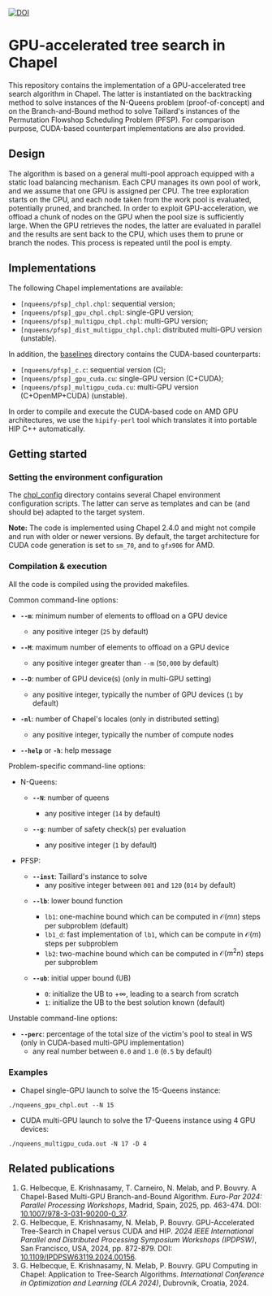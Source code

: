 [![DOI](https://zenodo.org/badge/DOI/10.5281/zenodo.10786275.svg)](https://doi.org/10.5281/zenodo.10786275)

# GPU-accelerated tree search in Chapel

This repository contains the implementation of a GPU-accelerated tree search algorithm in Chapel.
The latter is instantiated on the backtracking method to solve instances of the N-Queens problem (proof-of-concept) and on the Branch-and-Bound method to solve Taillard's instances of the Permutation Flowshop Scheduling Problem (PFSP).
For comparison purpose, CUDA-based counterpart implementations are also provided.

## Design

The algorithm is based on a general multi-pool approach equipped with a static load balancing mechanism.
Each CPU manages its own pool of work, and we assume that one GPU is assigned per CPU.
The tree exploration starts on the CPU, and each node taken from the work pool is evaluated, potentially pruned, and branched.
In order to exploit GPU-acceleration, we offload a chunk of nodes on the GPU when the pool size is sufficiently large.
When the GPU retrieves the nodes, the latter are evaluated in parallel and the results are sent back to the CPU, which uses them to prune or branch the nodes.
This process is repeated until the pool is empty.

## Implementations

The following Chapel implementations are available:
- `[nqueens/pfsp]_chpl.chpl`: sequential version;
- `[nqueens/pfsp]_gpu_chpl.chpl`: single-GPU version;
- `[nqueens/pfsp]_multigpu_chpl.chpl`: multi-GPU version;
- `[nqueens/pfsp]_dist_multigpu_chpl.chpl`: distributed multi-GPU version (unstable).

In addition, the [baselines](./baselines/) directory contains the CUDA-based counterparts:
- `[nqueens/pfsp]_c.c`: sequential version (C);
- `[nqueens/pfsp]_gpu_cuda.cu`: single-GPU version (C+CUDA);
- `[nqueens/pfsp]_multigpu_cuda.cu`: multi-GPU version (C+OpenMP+CUDA) (unstable).

In order to compile and execute the CUDA-based code on AMD GPU architectures, we use the `hipify-perl` tool which translates it into portable HIP C++ automatically.

## Getting started

### Setting the environment configuration

The [chpl_config](./chpl_config/) directory contains several Chapel environment configuration scripts.
The latter can serve as templates and can be (and should be) adapted to the target system.

**Note:** The code is implemented using Chapel 2.4.0 and might not compile and run with older or newer versions.
By default, the target architecture for CUDA code generation is set to `sm_70`, and to `gfx906` for AMD.

### Compilation & execution

All the code is compiled using the provided makefiles.

Common command-line options:
- **`--m`**: minimum number of elements to offload on a GPU device
  - any positive integer (`25` by default)

- **`--M`**: maximum number of elements to offload on a GPU device
  - any positive integer greater than `--m` (`50,000` by default)

- **`--D`**: number of GPU device(s) (only in multi-GPU setting)
  - any positive integer, typically the number of GPU devices (`1` by default)

- **`-nl`**: number of Chapel's locales (only in distributed setting)
  - any positive integer, typically the number of compute nodes

- **`--help`** or **`-h`**: help message

Problem-specific command-line options:
- N-Queens:
  - **`--N`**: number of queens
    - any positive integer (`14` by default)

  - **`--g`**: number of safety check(s) per evaluation
    - any positive integer (`1` by default)

- PFSP:
  - **`--inst`**: Taillard's instance to solve
    - any positive integer between `001` and `120` (`014` by default)

  <!-- TODO: give references -->
  - **`--lb`**: lower bound function
    - `lb1`: one-machine bound which can be computed in $\mathcal{O}(mn)$ steps per subproblem (default)
    - `lb1_d`: fast implementation of `lb1`, which can be compute in $\mathcal{O}(m)$ steps per subproblem
    - `lb2`: two-machine bound which can be computed in $\mathcal{O}(m^2n)$ steps per subproblem
    <!-- a two-machine bound which relies on the exact resolution of two-machine problems obtained by relaxing capacity constraints on all machines, with the exception of a pair of machines \(M<sub>u</sub>,M<sub>v</sub>\)<sub>1<=u<v<=m</sub>, and taking the maximum over all $\frac{m(m-1)}{2}$ machine-pairs. It can be computed in $\mathcal{O}(m^2n)$ steps per subproblem. -->

  - **`--ub`**: initial upper bound (UB)
    - `0`: initialize the UB to $+\infty$, leading to a search from scratch
    - `1`: initialize the UB to the best solution known (default)

Unstable command-line options:
- **`--perc`**: percentage of the total size of the victim's pool to steal in WS (only in CUDA-based multi-GPU implementation)
  - any real number between `0.0` and `1.0` (`0.5` by default)

### Examples

- Chapel single-GPU launch to solve the 15-Queens instance:
```
./nqueens_gpu_chpl.out --N 15
```

- CUDA multi-GPU launch to solve the 17-Queens instance using 4 GPU devices:
```
./nqueens_multigpu_cuda.out -N 17 -D 4
```

## Related publications

1. G. Helbecque, E. Krishnasamy, T. Carneiro, N. Melab, and P. Bouvry. A Chapel-Based Multi-GPU Branch-and-Bound Algorithm. *Euro-Par 2024: Parallel Processing Workshops*, Madrid, Spain, 2025, pp. 463-474. DOI: [10.1007/978-3-031-90200-0_37](https://doi.org/10.1007/978-3-031-90200-0_37).
2. G. Helbecque, E. Krishnasamy, N. Melab, P. Bouvry. GPU-Accelerated Tree-Search in Chapel versus CUDA and HIP. *2024 IEEE International Parallel and Distributed Processing Symposium Workshops (IPDPSW)*, San Francisco, USA, 2024, pp. 872-879. DOI: [10.1109/IPDPSW63119.2024.00156](https://doi.org/10.1109/IPDPSW63119.2024.00156).
3. G. Helbecque, E. Krishnasamy, N. Melab, P. Bouvry. GPU Computing in Chapel: Application to Tree-Search Algorithms. *International Conference in Optimization and Learning (OLA 2024)*, Dubrovnik, Croatia, 2024.

